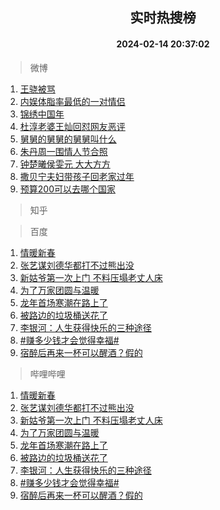 <div align="center"><h2>实时热搜榜</h2><h4>2024-02-14 20:37:02</h4></div>

> 微博  

1. [王骁被骂](https://s.weibo.com/weibo?q=%E7%8E%8B%E9%AA%81%E8%A2%AB%E9%AA%82&t=31&band_rank=1&Refer=top)<br />
2. [内娱体脂率最低的一对情侣](https://s.weibo.com/weibo?q=%23%E5%86%85%E5%A8%B1%E4%BD%93%E8%84%82%E7%8E%87%E6%9C%80%E4%BD%8E%E7%9A%84%E4%B8%80%E5%AF%B9%E6%83%85%E4%BE%A3%23&t=31&band_rank=2&Refer=top)<br />
3. [锦绣中国年](https://s.weibo.com/weibo?q=%23%E9%94%A6%E7%BB%A3%E4%B8%AD%E5%9B%BD%E5%B9%B4%23&t=31&band_rank=3&Refer=top)<br />
4. [杜淳老婆王灿回怼网友恶评](https://s.weibo.com/weibo?q=%23%E6%9D%9C%E6%B7%B3%E8%80%81%E5%A9%86%E7%8E%8B%E7%81%BF%E5%9B%9E%E6%80%BC%E7%BD%91%E5%8F%8B%E6%81%B6%E8%AF%84%23&t=31&band_rank=4&Refer=top)<br />
5. [舅舅的舅舅的舅舅叫什么](https://s.weibo.com/weibo?q=%23%E8%88%85%E8%88%85%E7%9A%84%E8%88%85%E8%88%85%E7%9A%84%E8%88%85%E8%88%85%E5%8F%AB%E4%BB%80%E4%B9%88%23&t=31&band_rank=5&Refer=top)<br />
6. [朱丹周一围情人节合照](https://s.weibo.com/weibo?q=%23%E6%9C%B1%E4%B8%B9%E5%91%A8%E4%B8%80%E5%9B%B4%E6%83%85%E4%BA%BA%E8%8A%82%E5%90%88%E7%85%A7%23&t=31&band_rank=6&Refer=top)<br />
7. [钟楚曦侯雯元 大大方方](https://s.weibo.com/weibo?q=%E9%92%9F%E6%A5%9A%E6%9B%A6%E4%BE%AF%E9%9B%AF%E5%85%83%20%E5%A4%A7%E5%A4%A7%E6%96%B9%E6%96%B9&t=31&band_rank=7&Refer=top)<br />
8. [撒贝宁夫妇带孩子回老家过年](https://s.weibo.com/weibo?q=%23%E6%92%92%E8%B4%9D%E5%AE%81%E5%A4%AB%E5%A6%87%E5%B8%A6%E5%AD%A9%E5%AD%90%E5%9B%9E%E8%80%81%E5%AE%B6%E8%BF%87%E5%B9%B4%23&t=31&band_rank=8&Refer=top)<br />
9. [预算200可以去哪个国家](https://s.weibo.com/weibo?q=%E9%A2%84%E7%AE%97200%E5%8F%AF%E4%BB%A5%E5%8E%BB%E5%93%AA%E4%B8%AA%E5%9B%BD%E5%AE%B6&t=31&band_rank=9&Refer=top)<br />

> 知乎  


> 百度  

1. [情暖新春](https://www.baidu.com/s?wd=%E6%83%85%E6%9A%96%E6%96%B0%E6%98%A5&sa=fyb_news&rsv_dl=fyb_news)<br />
2. [张艺谋刘德华都打不过熊出没](https://www.baidu.com/s?wd=%E5%BC%A0%E8%89%BA%E8%B0%8B%E5%88%98%E5%BE%B7%E5%8D%8E%E9%83%BD%E6%89%93%E4%B8%8D%E8%BF%87%E7%86%8A%E5%87%BA%E6%B2%A1&sa=fyb_news&rsv_dl=fyb_news)<br />
3. [新姑爷第一次上门 不料压塌老丈人床](https://www.baidu.com/s?wd=%E6%96%B0%E5%A7%91%E7%88%B7%E7%AC%AC%E4%B8%80%E6%AC%A1%E4%B8%8A%E9%97%A8+%E4%B8%8D%E6%96%99%E5%8E%8B%E5%A1%8C%E8%80%81%E4%B8%88%E4%BA%BA%E5%BA%8A&sa=fyb_news&rsv_dl=fyb_news)<br />
4. [为了万家团圆与温暖](https://www.baidu.com/s?wd=%E4%B8%BA%E4%BA%86%E4%B8%87%E5%AE%B6%E5%9B%A2%E5%9C%86%E4%B8%8E%E6%B8%A9%E6%9A%96&sa=fyb_news&rsv_dl=fyb_news)<br />
5. [龙年首场寒潮在路上了](https://www.baidu.com/s?wd=%E9%BE%99%E5%B9%B4%E9%A6%96%E5%9C%BA%E5%AF%92%E6%BD%AE%E5%9C%A8%E8%B7%AF%E4%B8%8A%E4%BA%86&sa=fyb_news&rsv_dl=fyb_news)<br />
6. [被路边的垃圾桶送花了](https://www.baidu.com/s?wd=%E8%A2%AB%E8%B7%AF%E8%BE%B9%E7%9A%84%E5%9E%83%E5%9C%BE%E6%A1%B6%E9%80%81%E8%8A%B1%E4%BA%86&sa=fyb_news&rsv_dl=fyb_news)<br />
7. [李银河：人生获得快乐的三种途径](https://www.baidu.com/s?wd=%E6%9D%8E%E9%93%B6%E6%B2%B3%EF%BC%9A%E4%BA%BA%E7%94%9F%E8%8E%B7%E5%BE%97%E5%BF%AB%E4%B9%90%E7%9A%84%E4%B8%89%E7%A7%8D%E9%80%94%E5%BE%84&sa=fyb_news&rsv_dl=fyb_news)<br />
8. [#赚多少钱才会觉得幸福#](https://www.baidu.com/s?wd=%23%E8%B5%9A%E5%A4%9A%E5%B0%91%E9%92%B1%E6%89%8D%E4%BC%9A%E8%A7%89%E5%BE%97%E5%B9%B8%E7%A6%8F%23&sa=fyb_news&rsv_dl=fyb_news)<br />
9. [宿醉后再来一杯可以醒酒？假的](https://www.baidu.com/s?wd=%E5%AE%BF%E9%86%89%E5%90%8E%E5%86%8D%E6%9D%A5%E4%B8%80%E6%9D%AF%E5%8F%AF%E4%BB%A5%E9%86%92%E9%85%92%EF%BC%9F%E5%81%87%E7%9A%84&sa=fyb_news&rsv_dl=fyb_news)<br />

> 哔哩哔哩  

1. [情暖新春](https://www.baidu.com/s?wd=%E6%83%85%E6%9A%96%E6%96%B0%E6%98%A5&sa=fyb_news&rsv_dl=fyb_news)<br />
2. [张艺谋刘德华都打不过熊出没](https://www.baidu.com/s?wd=%E5%BC%A0%E8%89%BA%E8%B0%8B%E5%88%98%E5%BE%B7%E5%8D%8E%E9%83%BD%E6%89%93%E4%B8%8D%E8%BF%87%E7%86%8A%E5%87%BA%E6%B2%A1&sa=fyb_news&rsv_dl=fyb_news)<br />
3. [新姑爷第一次上门 不料压塌老丈人床](https://www.baidu.com/s?wd=%E6%96%B0%E5%A7%91%E7%88%B7%E7%AC%AC%E4%B8%80%E6%AC%A1%E4%B8%8A%E9%97%A8+%E4%B8%8D%E6%96%99%E5%8E%8B%E5%A1%8C%E8%80%81%E4%B8%88%E4%BA%BA%E5%BA%8A&sa=fyb_news&rsv_dl=fyb_news)<br />
4. [为了万家团圆与温暖](https://www.baidu.com/s?wd=%E4%B8%BA%E4%BA%86%E4%B8%87%E5%AE%B6%E5%9B%A2%E5%9C%86%E4%B8%8E%E6%B8%A9%E6%9A%96&sa=fyb_news&rsv_dl=fyb_news)<br />
5. [龙年首场寒潮在路上了](https://www.baidu.com/s?wd=%E9%BE%99%E5%B9%B4%E9%A6%96%E5%9C%BA%E5%AF%92%E6%BD%AE%E5%9C%A8%E8%B7%AF%E4%B8%8A%E4%BA%86&sa=fyb_news&rsv_dl=fyb_news)<br />
6. [被路边的垃圾桶送花了](https://www.baidu.com/s?wd=%E8%A2%AB%E8%B7%AF%E8%BE%B9%E7%9A%84%E5%9E%83%E5%9C%BE%E6%A1%B6%E9%80%81%E8%8A%B1%E4%BA%86&sa=fyb_news&rsv_dl=fyb_news)<br />
7. [李银河：人生获得快乐的三种途径](https://www.baidu.com/s?wd=%E6%9D%8E%E9%93%B6%E6%B2%B3%EF%BC%9A%E4%BA%BA%E7%94%9F%E8%8E%B7%E5%BE%97%E5%BF%AB%E4%B9%90%E7%9A%84%E4%B8%89%E7%A7%8D%E9%80%94%E5%BE%84&sa=fyb_news&rsv_dl=fyb_news)<br />
8. [#赚多少钱才会觉得幸福#](https://www.baidu.com/s?wd=%23%E8%B5%9A%E5%A4%9A%E5%B0%91%E9%92%B1%E6%89%8D%E4%BC%9A%E8%A7%89%E5%BE%97%E5%B9%B8%E7%A6%8F%23&sa=fyb_news&rsv_dl=fyb_news)<br />
9. [宿醉后再来一杯可以醒酒？假的](https://www.baidu.com/s?wd=%E5%AE%BF%E9%86%89%E5%90%8E%E5%86%8D%E6%9D%A5%E4%B8%80%E6%9D%AF%E5%8F%AF%E4%BB%A5%E9%86%92%E9%85%92%EF%BC%9F%E5%81%87%E7%9A%84&sa=fyb_news&rsv_dl=fyb_news)<br />
